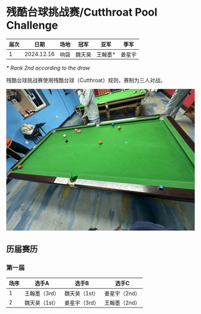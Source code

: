 # 残酷台球挑战赛/Cutthroat Pool Challenge

| 届次 | 日期       | 场地    | 冠军   | 亚军  | 季军   |
| ---- | ---------- | ------ | ----- | ----- | ------ |
| 1    | 2024.12.16 | 响袋   | 魏天昊 | 王翰墨\* | 姜星宇 |

*\* Rank 2nd according to the draw*

残酷台球挑战赛使用残酷台球（Cutthroat）规则，赛制为三人对战。

![](./img/cutthroat_pool_challenge.jpg)

## 历届赛历

### 第一届

| 场序 | 选手A        | 选手B       | 选手C       |
| ---- | ----------- | ----------- | ----------- |
| 1    | 王翰墨（3rd） | 魏天昊（1st） | 姜星宇（2nd） |
| 2    | 魏天昊（1st） | 姜星宇（3rd） | 王翰墨（2nd） |
